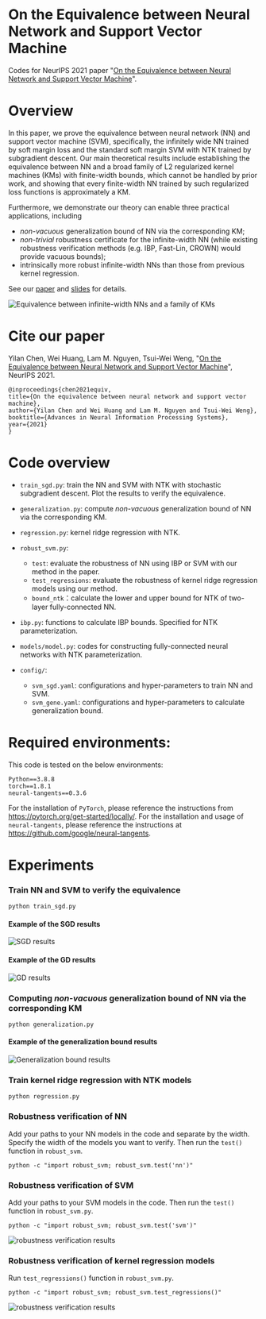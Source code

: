 # On the Equivalence between Neural Network and Support Vector Machine
Codes for NeurIPS 2021 paper "[On the Equivalence between Neural Network and Support Vector Machine]()".


# Overview
In this paper, we prove the equivalence between neural network (NN) and support vector machine (SVM), specifically, the 
infinitely wide NN trained by soft margin loss and the standard soft margin SVM with NTK trained by subgradient descent. 
Our main theoretical results include establishing the equivalence between NN and a broad family of L2 regularized 
kernel machines (KMs) with finite-width bounds, which cannot be handled by prior work, and showing that every 
finite-width NN trained by such regularized loss functions is approximately a KM. 

Furthermore, we demonstrate our theory can enable three practical applications, including 
- *non-vacuous* generalization bound of NN via the corresponding KM; 
- *non-trivial* robustness certificate for the infinite-width NN (while existing robustness verification methods 
(e.g. IBP, Fast-Lin, CROWN) would provide vacuous bounds); 
- intrinsically more robust infinite-width NNs than those from previous kernel regression.  

See our [paper]() and [slides](http://chenyilan.net/files/SVM_Slides.pdf) for details.

![Equivalence between infinite-width NNs and a family of KMs](https://github.com/leslie-CH/svm/blob/main/examples/table1.png)

# Cite our paper
Yilan Chen, Wei Huang, Lam M. Nguyen, Tsui-Wei Weng, "[On the Equivalence between Neural Network and Support Vector Machine]()", NeurIPS 2021.

```
@inproceedings{chen2021equiv,
title={On the equivalence between neural network and support vector machine},
author={Yilan Chen and Wei Huang and Lam M. Nguyen and Tsui-Wei Weng},
booktitle={Advances in Neural Information Processing Systems},
year={2021}
}
```



# Code overview
* `train_sgd.py`: train the NN and SVM with NTK with stochastic subgradient descent. Plot the results to verify the equivalence.
* `generalization.py`: compute *non-vacuous* generalization bound of NN via the corresponding KM.  
* `regression.py`: kernel ridge regression with NTK.
* `robust_svm.py`:
    * `test`: evaluate the robustness of NN using IBP or SVM with our method in the paper.  
    * `test_regressions`: evaluate the robustness of kernel ridge regression models using our method.
    * `bound_ntk`：calculate the lower and upper bound for NTK of two-layer fully-connected NN.
* `ibp.py`: functions to calculate IBP bounds. Specified for NTK parameterization.

* `models/model.py`: codes for constructing fully-connected neural networks with NTK parameterization.
* `config/`:
  * `svm_sgd.yaml`: configurations and hyper-parameters to train NN and SVM.
  * `svm_gene.yaml`: configurations and hyper-parameters to calculate generalization bound.


# Required environments:
This code is tested on the below environments:
```
Python==3.8.8
torch==1.8.1
neural-tangents==0.3.6
```
For the installation of `PyTorch`, please reference the instructions from https://pytorch.org/get-started/locally/. 
For the installation and usage of `neural-tangents`, please reference the instructions at https://github.com/google/neural-tangents. 



# Experiments
### Train NN and SVM to verify the equivalence
```
python train_sgd.py
```
#### Example of the SGD results
![SGD results](https://github.com/leslie-CH/svm/blob/main/examples/plot_sgd.png)

#### Example of the GD results
![GD results](https://github.com/leslie-CH/svm/blob/main/examples/output.png)


### Computing *non-vacuous* generalization bound of NN via the corresponding KM
```
python generalization.py
```
#### Example of the generalization bound results
![Generalization bound results](https://github.com/leslie-CH/svm/blob/main/examples/generalization.png)



### Train kernel ridge regression with NTK models
```
python regression.py
```

### Robustness verification of NN
Add your paths to your NN models in the code and separate by the width. Specify the width of the models you want to verify.
Then run the `test()` function in `robust_svm`.
```
python -c "import robust_svm; robust_svm.test('nn')"
```


### Robustness verification of SVM
Add your paths to your SVM models in the code. Then run the `test()` function in `robust_svm.py`.
```
python -c "import robust_svm; robust_svm.test('svm')"
```
![robustness verification results](https://github.com/leslie-CH/svm/blob/main/examples/table2.png)



### Robustness verification of kernel regression models
Run `test_regressions()` function in `robust_svm.py`.
```
python -c "import robust_svm; robust_svm.test_regressions()"
```
![robustness verification results](https://github.com/leslie-CH/svm/blob/main/examples/table3.png)
